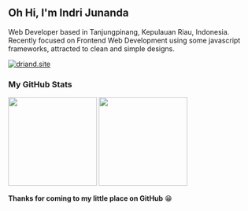 ## Oh Hi, I'm Indri Junanda

Web Developer based in Tanjungpinang, Kepulauan Riau, Indonesia. Recently focused on Frontend Web Development using some javascript frameworks, attracted to clean and simple designs.

[![driand.site](https://img.shields.io/badge/Website-ffffff?style=for-the-badge&logo=nuxtdotjs&logoColor=black)](//driand.site)

### My GitHub Stats

<p>
  <img height="180em" src="https://github-readme-stats.vercel.app/api?username=indrijunanda&show_icons=true&hide_border=true&&count_private=true&include_all_commits=true" />
  <img height="180em" src="https://github-readme-stats.vercel.app/api/top-langs/?username=indrijunanda&exclude_repo=KNN-Image-Classification&show_icons=true&hide_border=true&layout=compact&langs_count=8"/>
</p>

__Thanks for coming to my little place on GitHub__ 😁
